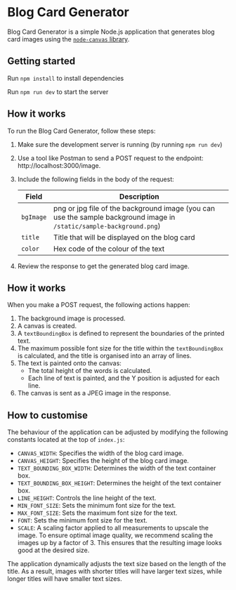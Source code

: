 # Blog Card Generator

Blog Card Generator is a simple Node.js application that generates blog card images using the [`node-canvas` library](https://github.com/Automattic/node-canvas).

## Getting started

Run `npm install` to install dependencies

Run `npm run dev` to start the server

## How it works

To run the Blog Card Generator, follow these steps:

1. Make sure the development server is running (by running `npm run dev`)
1. Use a tool like Postman to send a POST request to the endpoint: http://localhost:3000/image.
1. Include the following fields in the body of the request:

   | Field     | Description                                                                                                          |
   | --------- | -------------------------------------------------------------------------------------------------------------------- |
   | `bgImage` | png or jpg file of the background image (you can use the sample background image in `/static/sample-background.png`) |
   | `title`   | Title that will be displayed on the blog card                                                                        |
   | `color`   | Hex code of the colour of the text                                                                                   |

1. Review the response to get the generated blog card image.

## How it works

When you make a POST request, the following actions happen:

1. The background image is processed.
2. A canvas is created.
3. A `textBoundingBox` is defined to represent the boundaries of the printed text.
4. The maximum possible font size for the title within the `textBoundingBox` is calculated, and the title is organised into an array of lines.
5. The text is painted onto the canvas:
   - The total height of the words is calculated.
   - Each line of text is painted, and the Y position is adjusted for each line.
6. The canvas is sent as a JPEG image in the response.

## How to customise

The behaviour of the application can be adjusted by modifying the following constants located at the top of `index.js`:

- `CANVAS_WIDTH`: Specifies the width of the blog card image.
- `CANVAS_HEIGHT`: Specifies the height of the blog card image.
- `TEXT_BOUNDING_BOX_WIDTH`: Determines the width of the text container box.
- `TEXT_BOUNDING_BOX_HEIGHT`: Determines the height of the text container box.
- `LINE_HEIGHT`: Controls the line height of the text.
- `MIN_FONT_SIZE`: Sets the minimum font size for the text.
- `MAX_FONT_SIZE`: Sets the maximum font size for the text.
- `FONT`: Sets the minimum font size for the text.
- `SCALE`: A scaling factor applied to all measurements to upscale the image. To ensure optimal image quality, we recommend scaling the images up by a factor of 3. This ensures that the resulting image looks good at the desired size.

The application dynamically adjusts the text size based on the length of the title. As a result, images with shorter titles will have larger text sizes, while longer titles will have smaller text sizes.
